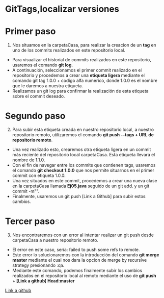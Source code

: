 # GitTags,localizar versiones

# Primer paso
1. Nos situamos en la carpetaCasa, para realizar la creacion de un **tag** en uno de los commits realizados en este repositorio local.
  * Para visualizar el historial de commits realizados en este repositorio, usaremos el comando **git log**.
  * A continuación, seleccionamos el primer commit realizado en el repositorio y procedemos a crear una **etiqueta ligera** mediante el comando git tag 1.0.0 + codigo 
    alfa numerico, donde 1.0.0 es el nombre que le daremos a nuestra etiqueta.  
  * Realizamos un git log para confirmar la realización de esta etiqueta sobre el commit deseado.
# Segundo paso
2. Para subir esta etiqueta creada en nuestro repositorio local, a nuestro repositorio remoto, utilizaremos el comando **git push --tags + URL de repositorio remoto**. 
 * Una vez realizado esto, crearemos otra etiqueta ligera en un commit más reciente del repositorio local carpetaCasa. Esta etiqueta llevará el nombre de 1.1.0.
 * Con el fin de navegar entre los commits que contienen tags, usaremos el comando **git checkout 1.0.0** que nos permite situarnos en el primer commit con etiqueta 1.0.0.
 * Una vez situados en este commit, procedemos a crear una nueva clase en la carpetaCasa llamada **Ej05.java** seguido de un git add. y un git commit -m"". 
 * Finalmente, usaremos un git push [Link a Github] para subir estos cambios.
# Tercer paso
3. Nos encontraremos con un error al intentar realizar un git push desde carpetaCasa a nuestro repositorio remoto.
*  El error en este caso, sería: failed to push some refs to remote.
*  Este error lo solucionaremos con la introducción del comando **git merge master** mediante el cual nos dara la opcion de merge by recursive strategy presionando :qa. 
*  Mediante este comando, podemos finalmente subir los cambios realizados en el repositorio local al remoto mediante el uso de **git push + [Link a github] Head:master**


[Link a github](https://github.com/marcusskelly/Git-tags-y-versiones)

